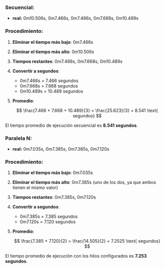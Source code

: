### Secuencial:
- **real:** 0m10.506s, 0m7.466s, 0m7.466s, 0m7.668s, 0m10.489s

### Procedimiento:
1. **Eliminar el tiempo más bajo**: 0m7.466s
2. **Eliminar el tiempo más alto**: 0m10.506s
3. **Tiempos restantes**: 0m7.466s, 0m7.668s, 0m10.489s
4. **Convertir a segundos**:
   - 0m7.466s = 7.466 segundos
   - 0m7.668s = 7.668 segundos
   - 0m10.489s = 10.489 segundos
5. **Promedio**:
   
   $$
   \frac{7.466 + 7.668 + 10.489}{3} = \frac{25.623}{3} = 8.541 \text{ segundos}
   $$

El tiempo promedio de ejecución secuencial es **8.541 segundos**.


### Paralela N:
- **real:** 0m7.035s, 0m7.385s, 0m7.385s, 0m7.120s

### Procedimiento:
1. **Eliminar el tiempo más bajo**: 0m7.035s
2. **Eliminar el tiempo más alto**: 0m7.385s (uno de los dos, ya que ambos tienen el mismo valor)
3. **Tiempos restantes**: 0m7.385s, 0m7.120s
4. **Convertir a segundos**:
   - 0m7.385s = 7.385 segundos
   - 0m7.120s = 7.120 segundos
5. **Promedio**:

   $$
   \frac{7.385 + 7.120}{2} = \frac{14.505}{2} = 7.2525 \text{ segundos}
   $$

El tiempo promedio de ejecución con los hilos configurados es **7.253 segundos**.
